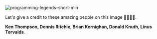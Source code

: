 ![programming-legends-short-min](https://github.com/SerhiiCho/SerhiiCho/assets/35465417/35e39466-4e3f-4d44-a5d5-b250f0e21245)

Let's give a credit to these amazing people on this image 🙏🙏🙏🙏.

**Ken Thompson, Dennis Ritchie, Brian Kernighan, Donald Knuth, Linus Torvalds**.
